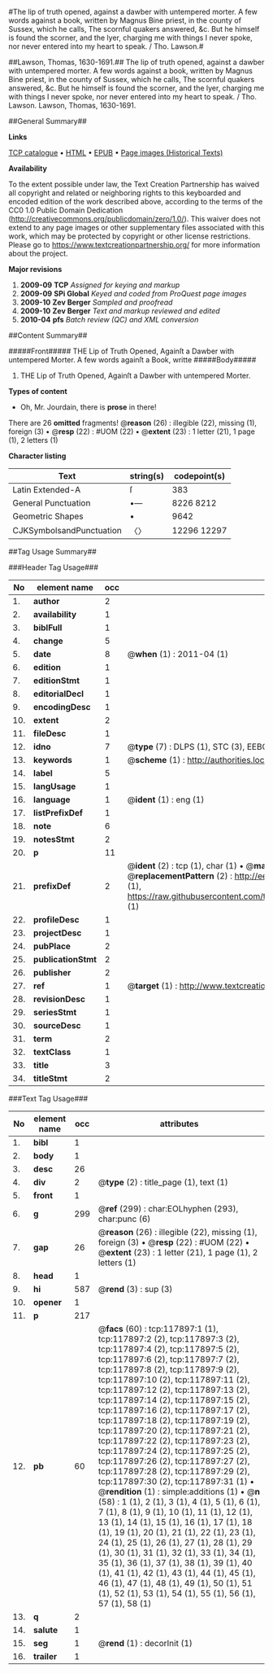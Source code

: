 #The lip of truth opened, against a dawber with untempered morter. A few words against a book, written by Magnus Bine priest, in the county of Sussex, which he calls, The scornful quakers answered, &c. But he himself is found the scorner, and the lyer, charging me with things I never spoke, nor never entered into my heart to speak. / Tho. Lawson.#

##Lawson, Thomas, 1630-1691.##
The lip of truth opened, against a dawber with untempered morter. A few words against a book, written by Magnus Bine priest, in the county of Sussex, which he calls, The scornful quakers answered, &c. But he himself is found the scorner, and the lyer, charging me with things I never spoke, nor never entered into my heart to speak. / Tho. Lawson.
Lawson, Thomas, 1630-1691.

##General Summary##

**Links**

[TCP catalogue](http://www.ota.ox.ac.uk/tcp/)  • 
[HTML](http://tei.it.ox.ac.uk/tcp/Texts-HTML/free/A88/A88837.html)  • 
[EPUB](http://tei.it.ox.ac.uk/tcp/Texts-EPUB/free/A88/A88837.epub) • 
[Page images (Historical Texts)](https://historicaltexts.jisc.ac.uk/eebo-99865649e)

**Availability**

To the extent possible under law, the Text Creation Partnership has waived all copyright and related or neighboring rights to this keyboarded and encoded edition of the work described above, according to the terms of the CC0 1.0 Public Domain Dedication (http://creativecommons.org/publicdomain/zero/1.0/). This waiver does not extend to any page images or other supplementary files associated with this work, which may be protected by copyright or other license restrictions. Please go to https://www.textcreationpartnership.org/ for more information about the project.

**Major revisions**

1. __2009-09__ __TCP__ *Assigned for keying and markup*
1. __2009-09__ __SPi Global__ *Keyed and coded from ProQuest page images*
1. __2009-10__ __Zev Berger__ *Sampled and proofread*
1. __2009-10__ __Zev Berger__ *Text and markup reviewed and edited*
1. __2010-04__ __pfs__ *Batch review (QC) and XML conversion*

##Content Summary##

#####Front#####
THE Lip of Truth Opened, Againſt a Dawber with untempered Morter. A few words againſt a Book, writte
#####Body#####

1. THE Lip of Truth Opened, Againſt a Dawber with untempered Morter.

**Types of content**

  * Oh, Mr. Jourdain, there is **prose** in there!

There are 26 **omitted** fragments! 
 @__reason__ (26) : illegible (22), missing (1), foreign (3)  •  @__resp__ (22) : #UOM (22)  •  @__extent__ (23) : 1 letter (21), 1 page (1), 2 letters (1)

**Character listing**


|Text|string(s)|codepoint(s)|
|---|---|---|
|Latin Extended-A|ſ|383|
|General Punctuation|•—|8226 8212|
|Geometric Shapes|▪|9642|
|CJKSymbolsandPunctuation|〈〉|12296 12297|

##Tag Usage Summary##

###Header Tag Usage###

|No|element name|occ|attributes|
|---|---|---|---|
|1.|__author__|2||
|2.|__availability__|1||
|3.|__biblFull__|1||
|4.|__change__|5||
|5.|__date__|8| @__when__ (1) : 2011-04 (1)|
|6.|__edition__|1||
|7.|__editionStmt__|1||
|8.|__editorialDecl__|1||
|9.|__encodingDesc__|1||
|10.|__extent__|2||
|11.|__fileDesc__|1||
|12.|__idno__|7| @__type__ (7) : DLPS (1), STC (3), EEBO-CITATION (1), PROQUEST (1), VID (1)|
|13.|__keywords__|1| @__scheme__ (1) : http://authorities.loc.gov/ (1)|
|14.|__label__|5||
|15.|__langUsage__|1||
|16.|__language__|1| @__ident__ (1) : eng (1)|
|17.|__listPrefixDef__|1||
|18.|__note__|6||
|19.|__notesStmt__|2||
|20.|__p__|11||
|21.|__prefixDef__|2| @__ident__ (2) : tcp (1), char (1)  •  @__matchPattern__ (2) : ([0-9\-]+):([0-9IVX]+) (1), (.+) (1)  •  @__replacementPattern__ (2) : http://eebo.chadwyck.com/downloadtiff?vid=$1&page=$2 (1), https://raw.githubusercontent.com/textcreationpartnership/Texts/master/tcpchars.xml#$1 (1)|
|22.|__profileDesc__|1||
|23.|__projectDesc__|1||
|24.|__pubPlace__|2||
|25.|__publicationStmt__|2||
|26.|__publisher__|2||
|27.|__ref__|1| @__target__ (1) : http://www.textcreationpartnership.org/docs/. (1)|
|28.|__revisionDesc__|1||
|29.|__seriesStmt__|1||
|30.|__sourceDesc__|1||
|31.|__term__|2||
|32.|__textClass__|1||
|33.|__title__|3||
|34.|__titleStmt__|2||


###Text Tag Usage###

|No|element name|occ|attributes|
|---|---|---|---|
|1.|__bibl__|1||
|2.|__body__|1||
|3.|__desc__|26||
|4.|__div__|2| @__type__ (2) : title_page (1), text (1)|
|5.|__front__|1||
|6.|__g__|299| @__ref__ (299) : char:EOLhyphen (293), char:punc (6)|
|7.|__gap__|26| @__reason__ (26) : illegible (22), missing (1), foreign (3)  •  @__resp__ (22) : #UOM (22)  •  @__extent__ (23) : 1 letter (21), 1 page (1), 2 letters (1)|
|8.|__head__|1||
|9.|__hi__|587| @__rend__ (3) : sup (3)|
|10.|__opener__|1||
|11.|__p__|217||
|12.|__pb__|60| @__facs__ (60) : tcp:117897:1 (1), tcp:117897:2 (2), tcp:117897:3 (2), tcp:117897:4 (2), tcp:117897:5 (2), tcp:117897:6 (2), tcp:117897:7 (2), tcp:117897:8 (2), tcp:117897:9 (2), tcp:117897:10 (2), tcp:117897:11 (2), tcp:117897:12 (2), tcp:117897:13 (2), tcp:117897:14 (2), tcp:117897:15 (2), tcp:117897:16 (2), tcp:117897:17 (2), tcp:117897:18 (2), tcp:117897:19 (2), tcp:117897:20 (2), tcp:117897:21 (2), tcp:117897:22 (2), tcp:117897:23 (2), tcp:117897:24 (2), tcp:117897:25 (2), tcp:117897:26 (2), tcp:117897:27 (2), tcp:117897:28 (2), tcp:117897:29 (2), tcp:117897:30 (2), tcp:117897:31 (1)  •  @__rendition__ (1) : simple:additions (1)  •  @__n__ (58) : 1 (1), 2 (1), 3 (1), 4 (1), 5 (1), 6 (1), 7 (1), 8 (1), 9 (1), 10 (1), 11 (1), 12 (1), 13 (1), 14 (1), 15 (1), 16 (1), 17 (1), 18 (1), 19 (1), 20 (1), 21 (1), 22 (1), 23 (1), 24 (1), 25 (1), 26 (1), 27 (1), 28 (1), 29 (1), 30 (1), 31 (1), 32 (1), 33 (1), 34 (1), 35 (1), 36 (1), 37 (1), 38 (1), 39 (1), 40 (1), 41 (1), 42 (1), 43 (1), 44 (1), 45 (1), 46 (1), 47 (1), 48 (1), 49 (1), 50 (1), 51 (1), 52 (1), 53 (1), 54 (1), 55 (1), 56 (1), 57 (1), 58 (1)|
|13.|__q__|2||
|14.|__salute__|1||
|15.|__seg__|1| @__rend__ (1) : decorInit (1)|
|16.|__trailer__|1||
